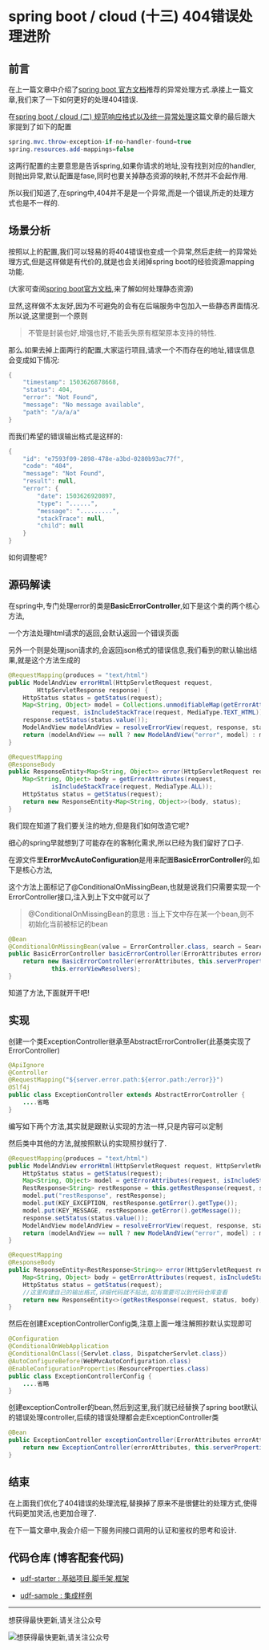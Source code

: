 # spring boot / cloud (十三) 404错误处理进阶

## **前言**

在上一篇文章中介绍了[spring boot 官方文档](http://docs.spring.io/spring-boot/docs/1.5.6.RELEASE/reference/htmlsingle/#boot-features-error-handling)推荐的异常处理方式.承接上一篇文章,我们来了一下如何更好的处理404错误.

在[spring boot / cloud (二) 规范响应格式以及统一异常处理](https://my.oschina.net/wangkang80/blog/908919)这篇文章的最后跟大家提到了如下的配置

``` java
spring.mvc.throw-exception-if-no-handler-found=true
spring.resources.add-mappings=false
```

这两行配置的主要意思是告诉spring,如果你请求的地址,没有找到对应的handler,则抛出异常,默认配置是fase,同时也要关掉静态资源的映射,不然并不会起作用.

所以我们知道了,在spring中,404并不是是一个异常,而是一个错误,所走的处理方式也是不一样的.

## **场景分析**

按照以上的配置,我们可以轻易的将404错误也变成一个异常,然后走统一的异常处理方式,但是这样做是有代价的,就是也会关闭掉spring boot的经验资源mapping功能.

(大家可查阅[spring boot官方文档](https://docs.spring.io/spring-boot/docs/1.5.6.RELEASE/reference/htmlsingle/#boot-features-spring-mvc-static-content),来了解如何处理静态资源)

显然,这样做不太友好,因为不可避免的会有在后端服务中包加入一些静态界面情况.所以说,这里提到一个原则

>不管是封装也好,增强也好,不能丢失原有框架原本支持的特性.

那么.如果去掉上面两行的配置,大家运行项目,请求一个不而存在的地址,错误信息会变成如下情况:

``` java
{
    "timestamp": 1503626878668,
    "status": 404,
    "error": "Not Found",
    "message": "No message available",
    "path": "/a/a/a"
}
```

而我们希望的错误输出格式是这样的:

``` java
{
    "id": "e7593f09-2898-478e-a3bd-0280b93ac77f",
    "code": "404",
    "message": "Not Found",
    "result": null,
    "error": {
        "date": 1503626920897,
        "type": "......",
        "message": ".........",
        "stackTrace": null,
        "child": null
    }
}
```

如何调整呢?

## **源码解读**

在spring中,专门处理error的类是**BasicErrorController**,如下是这个类的两个核心方法,

一个方法处理html请求的返回,会默认返回一个错误页面

另外一个则是处理json请求的,会返回json格式的错误信息,我们看到的默认输出结果,就是这个方法生成的

``` java
@RequestMapping(produces = "text/html")
public ModelAndView errorHtml(HttpServletRequest request,
        HttpServletResponse response) {
    HttpStatus status = getStatus(request);
    Map<String, Object> model = Collections.unmodifiableMap(getErrorAttributes(
            request, isIncludeStackTrace(request, MediaType.TEXT_HTML)));
    response.setStatus(status.value());
    ModelAndView modelAndView = resolveErrorView(request, response, status, model);
    return (modelAndView == null ? new ModelAndView("error", model) : modelAndView);
}

@RequestMapping
@ResponseBody
public ResponseEntity<Map<String, Object>> error(HttpServletRequest request) {
    Map<String, Object> body = getErrorAttributes(request,
            isIncludeStackTrace(request, MediaType.ALL));
    HttpStatus status = getStatus(request);
    return new ResponseEntity<Map<String, Object>>(body, status);
}
```

我们现在知道了我们要关注的地方,但是我们如何改造它呢?

细心的spring早就想到了可能存在的客制化需求,所以已经为我们留好了口子.

在源文件里**ErrorMvcAutoConfiguration**是用来配置**BasicErrorController**的,如下是核心方法,

这个方法上面标记了@ConditionalOnMissingBean,也就是说我们只需要实现一个ErrorController接口,注入到上下文中就可以了

>@ConditionalOnMissingBean的意思 : 当上下文中存在某一个bean,则不初始化当前被标记的bean

``` java
@Bean
@ConditionalOnMissingBean(value = ErrorController.class, search = SearchStrategy.CURRENT)
public BasicErrorController basicErrorController(ErrorAttributes errorAttributes) {
    return new BasicErrorController(errorAttributes, this.serverProperties.getError(),
            this.errorViewResolvers);
}
```

知道了方法,下面就开干吧!

## **实现**

创建一个类ExceptionController继承至AbstractErrorController(此基类实现了ErrorController)

``` java
@ApiIgnore
@Controller
@RequestMapping("${server.error.path:${error.path:/error}}")
@Slf4j
public class ExceptionController extends AbstractErrorController {
    ....省略
}
```

编写如下两个方法,其实就是跟默认实现的方法一样,只是内容可以定制

然后类中其他的方法,就按照默认的实现照抄就行了.

``` java
@RequestMapping(produces = "text/html")
public ModelAndView errorHtml(HttpServletRequest request, HttpServletResponse response) {
    HttpStatus status = getStatus(request);
    Map<String, Object> model = getErrorAttributes(request, isIncludeStackTrace(request, MediaType.TEXT_HTML));
    RestResponse<String> restResponse = this.getRestResponse(request, status, model);
    model.put("restResponse", restResponse);
    model.put(KEY_EXCEPTION, restResponse.getError().getType());
    model.put(KEY_MESSAGE, restResponse.getError().getMessage());
    response.setStatus(status.value());
    ModelAndView modelAndView = resolveErrorView(request, response, status, model);
    return (modelAndView == null ? new ModelAndView("error", model) : modelAndView);
}

@RequestMapping
@ResponseBody
public ResponseEntity<RestResponse<String>> error(HttpServletRequest request) {
    Map<String, Object> body = getErrorAttributes(request, isIncludeStackTrace(request, MediaType.ALL));
    HttpStatus status = getStatus(request);
    //这里构建自己的输出格式,详细代码就不贴出,如有需要可以到代码仓库查看
    return new ResponseEntity<>(getRestResponse(request, status, body), status); 
}
```

然后在创建ExceptionControllerConfig类,注意上面一堆注解照抄默认实现即可

``` java
@Configuration
@ConditionalOnWebApplication
@ConditionalOnClass({Servlet.class, DispatcherServlet.class})
@AutoConfigureBefore(WebMvcAutoConfiguration.class)
@EnableConfigurationProperties(ResourceProperties.class)
public class ExceptionControllerConfig {
    ....省略
}
```

创建exceptionController的bean,然后到这里,我们就已经替换了spring boot默认的错误处理controller,后续的错误处理都会走ExceptionController类

``` java
@Bean
public ExceptionController exceptionController(ErrorAttributes errorAttributes) {
    return new ExceptionController(errorAttributes, this.serverProperties.getError(), this.errorViewResolvers);
}
```

## **结束**

在上面我们优化了404错误的处理流程,替换掉了原来不是很健壮的处理方式,使得代码更加灵活,也更加合理了.

在下一篇文章中,我会介绍一下服务间接口调用的认证和鉴权的思考和设计.

## **代码仓库** (博客配套代码)

- [udf-starter : 基础项目,脚手架,框架](https://gitee.com/wangkang/udf)

- [udf-sample : 集成样例](https://gitee.com/wangkang/udf-sample)

---------

想获得最快更新,请关注公众号

![想获得最快更新,请关注公众号](https://static.oschina.net/uploads/img/201705/24155414_Pukg.jpg "想获得最快更新,请关注公众号") 

